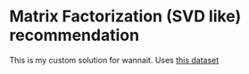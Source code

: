 # Matrix Factorization (SVD like) recommendation
This is my custom solution for wannait. Uses [this dataset](https://www.kaggle.com/rounakbanik/the-movies-dataset#movies_metadata.csv)
